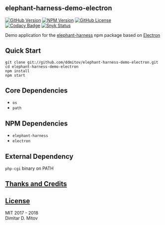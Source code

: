 elephant-harness-demo-electron
--------------------------------------------------------------------------------

[![GitHub Version](https://img.shields.io/github/release/ddmitov/elephant-harness-demo-electron.svg)](https://github.com/ddmitov/elephant-harness-demo-electron/releases)
[![NPM Version](https://img.shields.io/npm/v/elephant-harness-demo-electron.svg)](https://www.npmjs.com/package/elephant-harness-demo-electron)
[![GitHub License](https://img.shields.io/badge/License-MIT-yellow.svg)](./LICENSE.md)  
[![Codacy Badge](https://api.codacy.com/project/badge/Grade/a85d108fd0f94b12ba6ab7193e4790be)](https://www.codacy.com/app/ddmitov/elephant-harness-demo-electron?utm_source=github.com&amp;utm_medium=referral&amp;utm_content=ddmitov/elephant-harness-demo-electron&amp;utm_campaign=Badge_Grade)
[![Snyk Status](https://snyk.io/test/github/ddmitov/elephant-harness-demo-electron/badge.svg)](https://snyk.io/test/github/ddmitov/elephant-harness-demo-electron)  

Demo application for the [elephant-harness](https://www.npmjs.com/package/elephant-harness) npm package based on [Electron](http://electron.atom.io/)

## Quick Start
``git clone git://github.com/ddmitov/elephant-harness-demo-electron.git``  
``cd elephant-harness-demo-electron``  
``npm install``  
``npm start``

## Core Dependencies
* ``os``
* ``path``

## NPM Dependencies
* ``elephant-harness``
* ``electron``

## External Dependency
``php-cgi`` binary on PATH

## [Thanks and Credits](./CREDITS.md)

## [License](./LICENSE.md)
MIT 2017 - 2018  
Dimitar D. Mitov  
